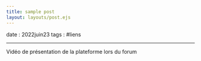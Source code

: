 ```yaml
---
title: sample post
layout: layouts/post.ejs
---
```


date : 2022juin23
tags : #liens

---------

Vidéo de présentation de la plateforme lors du forum